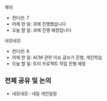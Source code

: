 
제이
- 컨디션: 7
- 어제 한 일: 과제 진행했습니다
- 오늘 할 일: 과제 진행 예정입니다

네모네모
- 컨디션: 6
- 어제 한 일: ACM 관련 이슈 글쓰기 진행, 개인학습
- 오늘 할 일: 토이 프로젝트 작업 진행 예정

## 전체 공유 및 논의
- 네모네모 : 내일 개인일정
